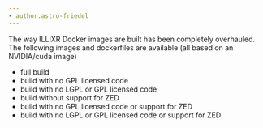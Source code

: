 ```yaml
---
- author.astro-friedel
---
```

The way ILLIXR Docker images are built has been completely overhauled. The following images and dockerfiles are available (all based on an NVIDIA/cuda image)
  - full build
  - build with no GPL licensed code
  - build with no LGPL or GPL licensed code
  - build without support for ZED
  - build with no GPL licensed code or support for ZED
  - build with no LGPL or GPL licensed code or support for ZED
